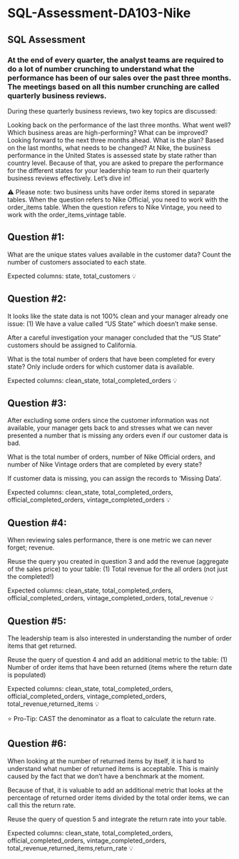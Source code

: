 # SQL-Assessment-DA103-Nike

## SQL Assessment


### At the end of every quarter, the analyst teams are required to do a lot of number crunching to understand what the performance has been of our sales over the past three months. The meetings based on all this number crunching are called quarterly business reviews.

During these quarterly business reviews, two key topics are discussed:

Looking back on the performance of the last three months. What went well? Which business areas are high-performing? What can be improved?
Looking forward to the next three months ahead. What is the plan? Based on the last months, what needs to be changed?
At Nike, the business performance in the United States is assessed state by state rather than country level. Because of that, you are asked to prepare the performance for the different states for your leadership team to run their quarterly business reviews effectively. Let’s dive in!

⚠️
Please note: two business units have order items stored in separate tables. When the question refers to Nike Official, you need to work with the order_items table. When the question refers to Nike Vintage, you need to work with the order_items_vintage table.


## Question #1: 
What are the unique states values available in the customer data? Count the number of customers associated to each state.

Expected columns: state, total_customers
💡


## Question #2: 
It looks like the state data is not 100% clean and your manager already one issue:
(1) We have a value called “US State” which doesn’t make sense.

After a careful investigation your manager concluded that the “US State” customers should be assigned to California.

What is the total number of orders that have been completed for every state? Only include orders for which customer data is available.

Expected columns: clean_state, total_completed_orders
💡


## Question #3: 
After excluding some orders since the customer information was not available, your manager gets back to and stresses what we can never presented a number that is missing any orders even if our customer data is bad.

What is the total number of orders, number of Nike Official orders, and number of Nike Vintage orders that are completed by every state?

If customer data is missing, you can assign the records to ‘Missing Data’.

Expected columns: clean_state, total_completed_orders, official_completed_orders, vintage_completed_orders
💡


## Question #4: 
When reviewing sales performance, there is one metric we can never forget; revenue. 

Reuse the query you created in question 3 and add the revenue (aggregate of the sales price) to your table: 
(1) Total revenue for the all orders (not just the completed!)

Expected columns: clean_state, total_completed_orders, official_completed_orders, vintage_completed_orders, total_revenue
💡


## Question #5: 
The leadership team is also interested in understanding the number of order items that get returned. 

Reuse the query of question 4 and add an additional metric to the table: 
(1) Number of order items that have been returned (items where the return date is populated)

Expected columns: clean_state, total_completed_orders, official_completed_orders, vintage_completed_orders, total_revenue,returned_items
💡

⭐
Pro-Tip: CAST the denominator as a float to calculate the return rate.


## Question #6: 
When looking at the number of returned items by itself, it is hard to understand what number of returned items is acceptable. This is mainly caused by the fact that we don’t have a benchmark at the moment.

Because of that, it is valuable to add an additional metric that looks at the percentage of returned order items divided by the total order items, we can call this the return rate.

Reuse the query of question 5 and integrate the return rate into your table.

Expected columns: clean_state, total_completed_orders, official_completed_orders, vintage_completed_orders, total_revenue,returned_items,return_rate
💡
